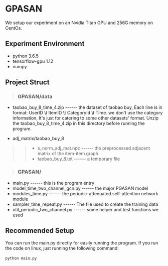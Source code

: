 # GPASAN
We setup our experiment on an Nvidia Titan GPU and 256G memory on CentOs. 

Experiment Environment
-------
* python 3.6.5
* tensorflow-gpu 1.12
* numpy

Project Struct
------
> ### GPASAN/data
* taobao_buy_8_time_4.zip  ------ the dataset of taobao buy, Each line is in format: UserID \t ItemID \t CategoryId \t Time. we don't use the category information, It's just for catering to some other datasets' format. Unzip the taobao_buy_8_time_4.zip in this directory before running the program.

* adj_matrix/taobao_buy_8 
>> * s_norm_adj_mat.npz  ------ the preprocessed adjacent matrix of the item-item graph
>> * taobao_buy_8.txt  ------ a temporary file

> ### GPASAN/
* main.py                   ------ this is the program entry
* model_time_two_channel_gcn.py             ------ the major PGASAN model
* modules_time.py                  ------ the periodic-attenuated self-attention network module
* sampler_time_repeat.py                  ------ The file used to create the training data
* util_periodic_two_channel.py                  ------ some helper and test functions we used

Recommended Setup
------
You can run the main.py directly for easily running the program. 
If you run the code on linux, just running the following command:<br>
<br>
      `python main.py`
